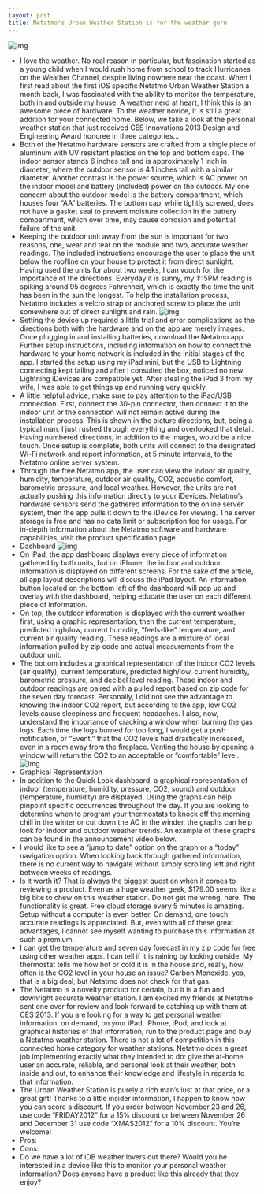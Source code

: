 ```yaml
---
layout: post
title: Netatmo's Urban Weather Station is for the weather guru
---
```

![img](http://media.idownloadblog.com/wp-content/uploads/2012/11/Netatmo.png)
* I love the weather. No real reason in particular, but fascination started as a young child when I would rush home from school to track Hurricanes on the Weather Channel, despite living nowhere near the coast. When I first read about the first iOS specific Netatmo Urban Weather Station a month back, I was fascinated with the ability to monitor the temperature, both in and outside my house. A weather nerd at heart, I think this is an awesome piece of hardware. To the weather novice, it is still a great addition for your connected home. Below, we take a look at the personal weather station that just received CES Innovations 2013 Design and Engineering Award honoree in three categories…
* Both of the Netatmo hardware sensors are crafted from a single piece of aluminum with UV resistant plastics on the top and bottom caps. The indoor sensor stands 6 inches tall and is approximately 1 inch in diameter, where the outdoor sensor is 4.1 inches tall with a similar diameter. Another contrast is the power source, which is AC power on the indoor model and battery (included) power on the outdoor. My one concern about the outdoor model is the battery compartment, which houses four “AA” batteries. The bottom cap, while tightly screwed, does not have a gasket seal to prevent moisture collection in the battery compartment, which over time, may cause corrosion and potential failure of the unit.
* Keeping the outdoor unit away from the sun is important for two reasons, one, wear and tear on the module and two, accurate weather readings. The included instructions encourage the user to place the unit below the roofline on your house to protect it from direct sunlight. Having used the units for about two weeks, I can vouch for the importance of the directions. Everyday it is sunny, my 1:15PM reading is spiking around 95 degrees Fahrenheit, which is exactly the time the unit has been in the sun the longest. To help the installation process, Netatmo includes a velcro strap or anchored screw to place the unit somewhere out of direct sunlight and rain.
![img](http://media.idownloadblog.com/wp-content/uploads/2012/11/Netatmo-Sensors.png)
* Setting the device up required a little trial and error complications as the directions both with the hardware and on the app are merely images. Once plugging in and installing batteries, download the Netatmo app. Further setup instructions, including information on how to connect the hardware to your home network is included in the initial stages of the app. I started the setup using my iPad mini, but the USB to Lightning connecting kept failing and after I consulted the box, noticed no new Lightning iDevices are compatible yet. After stealing the iPad 3 from my wife, I was able to get things up and running very quickly.
* A little helpful advice, make sure to pay attention to the iPad/USB connection. First, connect the 30-pin connector, then connect it to the indoor unit or the connection will not remain active during the installation process. This is shown in the picture directions, but, being a typical man, I just rushed through everything and overlooked that detail. Having numbered directions, in addition to the images, would be a nice touch. Once setup is complete, both units will connect to the designated Wi-Fi network and report information, at 5 minute intervals, to the Netatmo online server system.
* Through the free Netatmo app, the user can view the indoor air quality, humidity, temperature, outdoor air quality, CO2, acoustic comfort, barometric pressure, and local weather. However, the units are not actually pushing this information directly to your iDevices. Netatmo’s hardware sensors send the gathered information to the online server system, then the app pulls it down to the iDevice for viewing. The server storage is free and has no data limit or subscription fee for usage. For in-depth information about the Netatmo software and hardware capabilities, visit the product specification page.
* Dashboard
![img](http://media.idownloadblog.com/wp-content/uploads/2012/11/Netatmo-Dashboard.png)
* On iPad, the app dashboard displays every piece of information gathered by both units, but on iPhone, the indoor and outdoor information is displayed on different screens. For the sake of the article, all app layout descriptions will discuss the iPad layout. An information button located on the bottom left of the dashboard will pop up and overlay with the dashboard, helping educate the user on each different piece of information.
* On top, the outdoor information is displayed with the current weather first, using a graphic representation, then the current temperature, predicted high/low, current humidity, “feels-like” temperature, and current air quality reading. These readings are a mixture of local information pulled by zip code and actual measurements from the outdoor unit.
* The bottom includes a graphical representation of the indoor CO2 levels (air quality), current temperature, predicted high/low, current humidity, barometric pressure, and decibel level reading. These indoor and outdoor readings are paired with a pulled report based on zip code for the seven day forecast. Personally, I did not see the advantage to knowing the indoor CO2 report, but according to the app, low CO2 levels cause sleepiness and frequent headaches. I also, now, understand the importance of cracking a window when burning the gas logs. Each time the logs burned for too long, I would get a push notification, or “Event,” that the CO2 levels had drastically increased, even in a room away from the fireplace. Venting the house by opening a window will return the CO2 to an acceptable or “comfortable” level.
![img](http://media.idownloadblog.com/wp-content/uploads/2012/11/Netatmo-Events.png)
* Graphical Representation
* In addition to the Quick Look dashboard, a graphical representation of indoor (temperature, humidity, pressure, CO2, sound) and outdoor (temperature, humidity) are displayed. Using the graphs can help pinpoint specific occurrences throughout the day. If you are looking to determine when to program your thermostats to knock off the morning chill in the winter or cut down the AC in the winder, the graphs can help look for indoor and outdoor weather trends. An example of these graphs can be found in the announcement video below.
* I would like to see a “jump to date” option on the graph or a “today” navigation option. When looking back through gathered information, there is no current way to navigate without simply scrolling left and right between weeks of readings.
* Is it worth it? That is always the biggest question when it comes to reviewing a product. Even as a huge weather geek, $179.00 seems like a big bite to chew on this weather station. Do not get me wrong, here. The functionality is great. Free cloud storage every 5 minutes is amazing. Setup without a computer is even better. On demand, one touch, accurate readings is appreciated. But, even with all of these great advantages, I cannot see myself wanting to purchase this information at such a premium.
* I can get the temperature and seven day forecast in my zip code for free using other weather apps. I can tell if it is raining by looking outside. My thermostat tells me how hot or cold it is in the house and, really, how often is the CO2 level in your house an issue? Carbon Monoxide, yes, that is a big deal, but Netatmo does not check for that gas.
* The Netatmo is a novelty product for certain, but it is a fun and downright accurate weather station. I am excited my friends at Netatmo sent one over for review and look forward to catching up with them at CES 2013. If you are looking for a way to get personal weather information, on demand, on your iPad, iPhone, iPod, and look at graphical histories of that information, run to the product page and buy a Netatmo weather station. There is not a lot of competition in this connected home category for weather stations. Netatmo does a great job implementing exactly what they intended to do: give the at-home user an accurate, reliable, and personal look at their weather, both inside and out, to enhance their knowledge and lifestyle in regards to that information.
* The Urban Weather Station is purely a rich man’s lust at that price, or a great gift! Thanks to a little insider information, I happen to know how you can score a discount. If you order between November 23 and 26, use code “FRIDAY2012” for a 15% discount or between November 26 and December 31 use code “XMAS2012” for a 10% discount. You’re welcome!
* Pros:
* Cons:
* Do we have a lot of iDB weather lovers out there? Would you be interested in a device like this to monitor your personal weather information? Does anyone have a product like this already that they enjoy?

